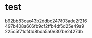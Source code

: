 # test
b92bb83cae43b2ddbc247803ade2f216
497b408a606fb9cf2ffb4df6d25e49a9
225c5f71cf41d8bda5a0e30fbe2427db

